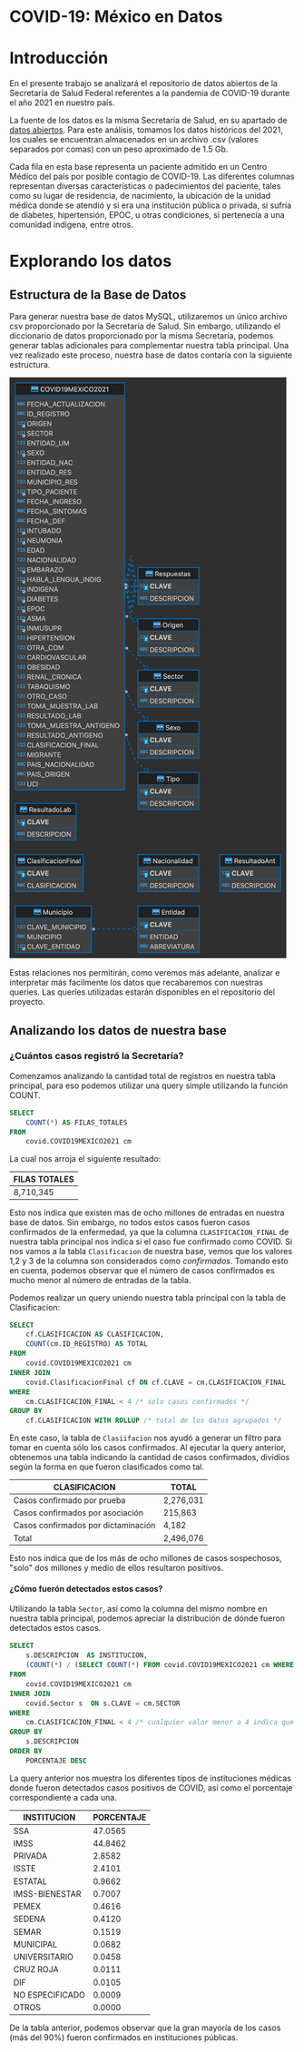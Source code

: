 # COVID-19: México en Datos

# Introducción

En el presente trabajo se analizará el repositorio de datos abiertos de la Secretaría de Salud Federal referentes a la pandemia de COVID-19 durante el año 2021 en nuestro país. 

La fuente de los datos es la misma Secretaría de Salud, en su apartado de [datos abiertos](https://www.gob.mx/salud/documentos/datos-abiertos-152127). Para este análisis, tomamos los datos históricos del 2021, los cuales se encuentran almacenados en un archivo .csv (valores separados por comas) con un peso aproximado de 1.5 Gb. 

Cada fila en esta base representa un paciente admitido en un Centro Médico del país por posible contagio de COVID-19. Las diferentes columnas representan diversas características o padecimientos del paciente, tales como su lugar de residencia, de nacimiento, la ubicación de la unidad médica donde se atendió y si era una institución pública o privada, si sufría de diabetes, hipertensión, EPOC, u otras condiciones, si pertenecía a una comunidad indígena, entre otros.

# Explorando los datos

## Estructura de la Base de Datos

Para generar nuestra base de datos MySQL, utilizaremos un único archivo csv proporcionado por la Secretaría de Salud. Sin embargo, utilizando el diccionario de datos proporcionado por la misma Secretaría, podemos generar tablas adicionales para complementar nuestra tabla principal. Una vez realizado este proceso, nuestra base de datos contaría con la siguiente estructura.

![Diagram ER de la base de datos](./img/diagrama.png)

Estas relaciones nos permitirán, como veremos más adelante, analizar e interpretar más facilmente los datos que recabaremos con nuestras queries. Las queries utilizadas estarán disponibles en el repositorio del proyecto. 

## Analizando los datos de nuestra base

### ¿Cuántos casos registró la Secretaría?

Comenzamos analizando la cantidad total de registros en nuestra tabla principal, para eso podemos utilizar una query simple utilizando la función COUNT.

```SQL
SELECT 
	COUNT(*) AS FILAS_TOTALES
FROM 
	covid.COVID19MEXICO2021 cm 
```

La cual nos arroja el siguiente resultado:

|FILAS TOTALES|
|-------------|
|8,710,345|

Esto nos indica que existen mas de ocho millones de entradas en nuestra base de datos. Sin embargo, no todos estos casos fueron casos confirmados de la enfermedad, ya que la columna ```CLASIFICACION_FINAL``` de nuestra tabla principal nos indica si el caso fue confirmado como COVID. Si nos vamos a la tabla ```Clasificacion``` de nuestra base, vemos que los valores 1,2 y 3 de la columna son considerados como *confirmados*. Tomando esto en cuenta, podemos observar que el número de casos confirmados es mucho menor al número de entradas de la tabla.

Podemos realizar un query uniendo nuestra tabla principal con la tabla de Clasificacion:

```SQL
SELECT 
	cf.CLASIFICACION AS CLASIFICACION,
	COUNT(cm.ID_REGISTRO) AS TOTAL
FROM 
	covid.COVID19MEXICO2021 cm 
INNER JOIN 
	covid.ClasificacionFinal cf ON cf.CLAVE = cm.CLASIFICACION_FINAL 
WHERE 
	cm.CLASIFICACION_FINAL < 4 /* solo casos confirmados */
GROUP BY
	cf.CLASIFICACION WITH ROLLUP /* total de los datos agrupados */
```
En este caso, la tabla de ```Clasiifacion``` nos ayudó a generar un filtro para tomar en cuenta sólo los casos confirmados. Al ejecutar la query anterior, obtenemos una tabla indicando la cantidad de casos confirmados, dividios según la forma en que fueron clasificados como tal.

|CLASIFICACION|TOTAL|
|-------------|-----|
|Casos confirmado por prueba|2,276,031|
|Casos confirmados por asociación|215,863|
|Casos confirmados por dictaminación|4,182|
|Total|2,496,076|

Esto nos indica que de los más de ocho millones de casos sospechosos, "solo" dos millones y medio de ellos resultaron positivos.

#### **¿Cómo fuerón detectados estos casos?**

Utilizando la tabla ```Sector```, así como la columna del mismo nombre en nuestra tabla principal, podemos apreciar la distribución de dónde fueron detectados estos casos.

```SQL
SELECT
	s.DESCRIPCION  AS INSTITUCION,
	(COUNT(*) / (SELECT COUNT(*) FROM covid.COVID19MEXICO2021 cm WHERE cm.CLASIFICACION_FINAL < 4)) * 100 AS PORCENTAJE
FROM 
	covid.COVID19MEXICO2021 cm
INNER JOIN 
	covid.Sector s  ON s.CLAVE = cm.SECTOR  
WHERE 
	cm.CLASIFICACION_FINAL < 4 /* cualquier valor menor a 4 indica que el caso fue considerado como positivo */
GROUP BY
	s.DESCRIPCION 
ORDER BY
	PORCENTAJE DESC
```

La query anterior nos muestra los diferentes tipos de instituciones médicas donde fueron detectados casos positivos de COVID, así como el porcentaje correspondiente a cada una.

|INSTITUCION|PORCENTAJE|
|-----------|----------|
|SSA|47.0565|
|IMSS|44.8462|
|PRIVADA|2.8582|
|ISSTE|2.4101|
|ESTATAL|0.9662|
|IMSS-BIENESTAR|0.7007|
|PEMEX|0.4616|
|SEDENA|0.4120|
|SEMAR|0.1519|
|MUNICIPAL|0.0682|
|UNIVERSITARIO|0.0458|
|CRUZ ROJA|0.0111|
|DIF|0.0105|
|NO ESPECIFICADO|0.0009|
|OTROS|0.0000|

De la tabla anterior, podemos observar que la gran mayoría de los casos (más del 90%) fueron confirmados en instituciones públicas.